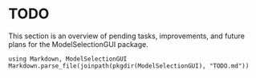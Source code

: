 # TODO

This section is an overview of pending tasks, improvements, and future plans for the ModelSelectionGUI package.

```@eval
using Markdown, ModelSelectionGUI
Markdown.parse_file(joinpath(pkgdir(ModelSelectionGUI), "TODO.md"))
```
